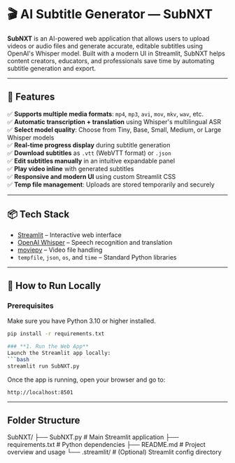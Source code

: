 # 🎬 AI Subtitle Generator — SubNXT

**SubNXT** is an AI-powered web application that allows users to upload videos or audio files and generate accurate, editable subtitles using OpenAI's Whisper model. Built with a modern UI in Streamlit, SubNXT helps content creators, educators, and professionals save time by automating subtitle generation and export.

---

## 🌟 Features

✅ **Supports multiple media formats**: `mp4`, `mp3`, `avi`, `mov`, `mkv`, `wav`, etc.  
✅ **Automatic transcription + translation** using Whisper's multilingual ASR  
✅ **Select model quality**: Choose from Tiny, Base, Small, Medium, or Large Whisper models  
✅ **Real-time progress display** during subtitle generation  
✅ **Download subtitles** as `.vtt` (WebVTT format) or `.json`  
✅ **Edit subtitles manually** in an intuitive expandable panel  
✅ **Play video inline** with generated subtitles  
✅ **Responsive and modern UI** using custom Streamlit CSS  
✅ **Temp file management**: Uploads are stored temporarily and securely  

---

## 📦 Tech Stack

- [Streamlit](https://streamlit.io/) – Interactive web interface  
- [OpenAI Whisper](https://github.com/openai/whisper) – Speech recognition and translation  
- [moviepy](https://zulko.github.io/moviepy/) – Video file handling  
- `tempfile`, `json`, `os`, and `time` – Standard Python libraries  

---

## 🚀 How to Run Locally

### Prerequisites

Make sure you have Python 3.10 or higher installed.

```bash
pip install -r requirements.txt

### **1. Run the Web App**
Launch the Streamlit app locally:
```bash
streamlit run SubNXT.py
```

Once the app is running, open your browser and go to:
```
http://localhost:8501
```
---

## **Folder Structure**

SubNXT/
├── SubNXT.py             # Main Streamlit application
├── requirements.txt       # Python dependencies
├── README.md              # Project overview and usage
└── .streamlit/            # (Optional) Streamlit config directory

